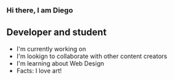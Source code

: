 ### Hi there, I am Diego

## Developer and student
- I'm currently working on 
- I'm lookign to collaborate with other content creators
- I'm learning about Web Design
- Facts: I love art!

